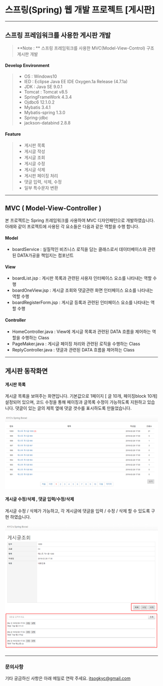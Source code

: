 ﻿스프링(Spring) 웹 개발 프로젝트 [게시판]
===================

----------

스프링 프레임워크를 사용한 게시판 개발
-------------
> **Note : **
>  스프링 프레임워크를 사용한 MVC(Model-View-Control) 구조 게시판 개발

#### Develop Environment

>- OS : Windows10
>- IED : Eclipse Java EE IDE Oxygen.1a Release (4.7.1a)
>- JDK : Java SE 9.0.1 
>- Tomcat : Tomcat v8.5
>- SpringFrameWork 4.3.4
>- Ojdbc6 12.1.0.2
>- Mybatis 3.4.1
>- Mybatis-spring 1.3.0
>- Spring-jdbc 
>- jackson-databind 2.8.8


#### Feature
>- 게시판 목록
>- 게시글 작성
>- 게시글 조회
>- 게시글 수정
>- 게시글 삭제 
>- 게시판 페이징 처리
>- 댓글 입력, 삭제, 수정
>- 일부 특수문자 변환


----------
MVC ( Model-View-Controller ) 
-------------
본 프로젝트는 Spring 프레임워크를 사용하여 MVC 디자인패턴으로 개발하였습니다. 
아래와 같이 프로젝트에 사용된 각 요소들은 다음과 같은 역할을 수행 합니다. 
#### **Model** 
 * boardService : 실질적인 비즈니스 로직을 담는 클래스로서 데이터베이스와 관련된 DATA가공을 책임지는 
 컴포넌트

#### **View**
* boardList.jsp : 게시판 목록과 관련된 사용자 인터페이스 요소를 나타내는 역할 수행
* boardOneView.jsp : 게시글 조회와 댓글관련 화면 인터페이스 요소를 나타내는 역할 수행
* boardRegisterForm.jsp : 게시글 등록과 관련된 인터페이스 요소를 나타내는 역할 수행

#### **Controller**    
* HomeController.java : View에 게시글 목록과 관련된 DATA 흐름을 제어하는 역할을 수행하는 Class
* PageMaker.java : 게시글 페이징 처리와 관련된 로직을 수행하는 Class
* ReplyController.java : 댓글과 관련된 DATA 흐름을 제어하는 Class


------------

게시판 동작화면
-------------

####  **게시판 목록**
게시글 목록을 보여주는 화면입니다. 기본값으로 1페이지 [ 글 10개, 페이징block 10개] 설정되어 있으며, 코드 수정을 통해 페이징과 글목록 수정이 가능하도록 지원하고 있습니다.
 댓글이 있는 글의 제목 옆에 댓글 갯수를 표시하도록 만들었습니다.
 
![enter image description here](https://github.com/itsogkyc/Spring_Board/blob/master/imgfile/img_01.png?raw=true)

####  **게시글 수정/삭제 , 댓글 입력/수정/삭제**
게시글 수정 / 삭제가 가능하고, 각 게시글에 댓글을 입력 / 수정 / 삭제 할 수 있도록 구현 하였습니다.

![enter image description here](https://github.com/itsogkyc/Spring_Board/blob/master/imgfile/img_04.png?raw=true)

----------

### 문의사항
기타 궁금하신 사항은 아래 메일로 연락 주세요.
itsogkyc@gmail.com

